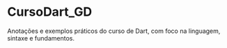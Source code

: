 # CursoDart_GD
Anotações e exemplos práticos do curso de Dart, com foco na linguagem, sintaxe e fundamentos.

